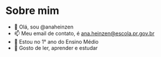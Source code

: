 # Sobre mim
- 👋 Olá, sou @anaheinzen
- 📫 Meu email de contato, é ana.heinzen@escola.pr.gov.br
- 👀 Estou no 1° ano do Ensino Médio 
- :book: Gosto de ler, aprender e estudar


<!---
anaheinzen/anaheinzen is a ✨ special ✨ repository because its `README.md` (this file) appears on your GitHub profile.
You can click the Preview link to take a look at your changes.
--->
